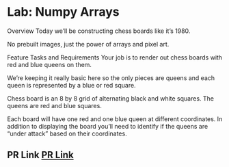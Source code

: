 # Lab: Numpy Arrays
Overview
Today we’ll be constructing chess boards like it’s 1980.

No prebuilt images, just the power of arrays and pixel art.

Feature Tasks and Requirements
Your job is to render out chess boards with red and blue queens on them.

We’re keeping it really basic here so the only pieces are queens and each queen is represented by a blue or red square.

Chess board is an 8 by 8 grid of alternating black and white squares. The queens are red and blue squares.

Each board will have one red and one blue queen at different coordinates. In addition to displaying the board you’ll need to identify if the queens are “under attack” based on their coordinates.

## PR Link [PR Link](https://github.com/mohammedalsamki/Data-Analysis/pulls)
